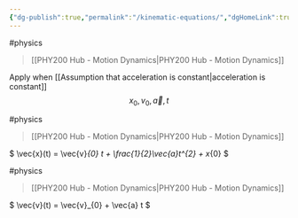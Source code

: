```yaml
---
{"dg-publish":true,"permalink":"/kinematic-equations/","dgHomeLink":true,"dgPassFrontmatter":false}
---
```


#physics 
> [[PHY200 Hub - Motion Dynamics|PHY200 Hub - Motion Dynamics]]

Apply when [[Assumption that acceleration is constant|acceleration is constant]]
$$
x_{0}, v_{0}, \vec{a}, t
$$


<div class="transclusion internal-embed is-loaded"><div class="markdown-embed">

<div class="markdown-embed-title">



</div>


#physics 
> [[PHY200 Hub - Motion Dynamics|PHY200 Hub - Motion Dynamics]]

$
\vec{x}(t) = \vec{v}_{0} t + \frac{1}{2}\vec{a}t^{2} + x_{0}
$

</div></div>


<div class="transclusion internal-embed is-loaded"><div class="markdown-embed">

<div class="markdown-embed-title">



</div>


#physics 
> [[PHY200 Hub - Motion Dynamics|PHY200 Hub - Motion Dynamics]]

$
\vec{v}(t) = \vec{v}_{0} + \vec{a} t
$

</div></div>
